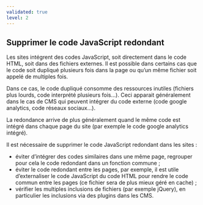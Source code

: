 ```yaml
---
validated: true
level: 2
---
```


## Supprimer le code JavaScript redondant

Les sites intégrent des codes JavaScript, soit directement dans le code HTML, soit dans des fichiers externes. Il est possible dans certains cas que le code soit dupliqué plusieurs fois dans la page ou qu’un même fichier soit appelé de multiples fois.

Dans ce cas, le code dupliqué consomme des ressources inutiles (fichiers plus lourds, code interprété plusieurs fois…). Ceci apparait généralement dans le cas de CMS qui peuvent intégrer du code externe (code google analytics, code réseaux sociaux…).

La redondance arrive de plus généralement quand le même code est intégré dans chaque page du site (par exemple le code google analytics intégré).

Il est nécessaire de supprimer le code JavaScript redondant dans les sites :

* éviter d’intégrer des codes similaires dans une même page, regrouper pour cela le code redondant dans un fonction commune ;
* éviter le code redondant entre les pages, par exemple, il est utile d’externaliser le code JavaScript du code HTML pour rendre le code commun entre les pages (ce fichier sera de plus mieux géré en cache) ;
* vérifier les multiples inclusions de fichiers (par exemple jQuery), en particulier les inclusions via des plugins dans les CMS.
